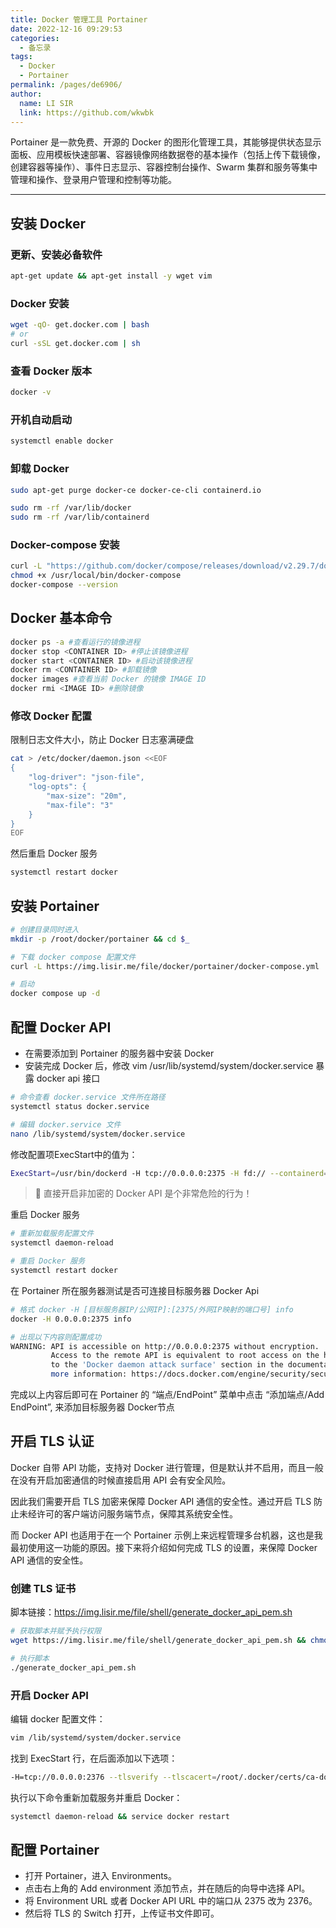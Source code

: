 ```yaml
---
title: Docker 管理工具 Portainer
date: 2022-12-16 09:29:53
categories: 
  - 备忘录
tags: 
  - Docker
  - Portainer
permalink: /pages/de6906/
author: 
  name: LI SIR
  link: https://github.com/wkwbk
---
```

Portainer 是一款免费、开源的 Docker 的图形化管理工具，其能够提供状态显示面板、应用模板快速部署、容器镜像网络数据卷的基本操作（包括上传下载镜像，创建容器等操作）、事件日志显示、容器控制台操作、Swarm 集群和服务等集中管理和操作、登录用户管理和控制等功能。

<!-- more -->

---

## 安装 Docker

### 更新、安装必备软件

```bash
apt-get update && apt-get install -y wget vim
```

### Docker 安装

```bash
wget -qO- get.docker.com | bash
# or
curl -sSL get.docker.com | sh
```

### 查看 Docker 版本

```bash
docker -v
```

### 开机自动启动

```bash
systemctl enable docker
```

### 卸载 Docker

```bash
sudo apt-get purge docker-ce docker-ce-cli containerd.io
```

```bash
sudo rm -rf /var/lib/docker
sudo rm -rf /var/lib/containerd
```

### Docker-compose 安装

```bash
curl -L "https://github.com/docker/compose/releases/download/v2.29.7/docker-compose-$(uname -s)-$(uname -m)" -o /usr/local/bin/docker-compose
chmod +x /usr/local/bin/docker-compose
docker-compose --version
```

## Docker 基本命令

```bash
docker ps -a #查看运行的镜像进程
docker stop <CONTAINER ID> #停止该镜像进程
docker start <CONTAINER ID> #启动该镜像进程
docker rm <CONTAINER ID> #卸载镜像
docker images #查看当前 Docker 的镜像 IMAGE ID
docker rmi <IMAGE ID> #删除镜像
```

### 修改 Docker 配置

限制日志文件大小，防止 Docker 日志塞满硬盘

```bash
cat > /etc/docker/daemon.json <<EOF
{
    "log-driver": "json-file",
    "log-opts": {
        "max-size": "20m",
        "max-file": "3"
    }
}
EOF
```

然后重启 Docker 服务

```bash
systemctl restart docker
```

## 安装 Portainer

```bash
# 创建目录同时进入
mkdir -p /root/docker/portainer && cd $_

# 下载 docker compose 配置文件
curl -L https://img.lisir.me/file/docker/portainer/docker-compose.yml

# 启动
docker compose up -d
```

## 配置 Docker API

- 在需要添加到 Portainer 的服务器中安装 Docker
- 安装完成 Docker 后，修改 vim /usr/lib/systemd/system/docker.service 暴露 docker api 接口

```bash
# 命令查看 docker.service 文件所在路径
systemctl status docker.service

# 编辑 docker.service 文件
nano /lib/systemd/system/docker.service
```

修改配置项ExecStart中的值为：

```bash
ExecStart=/usr/bin/dockerd -H tcp://0.0.0.0:2375 -H fd:// --containerd=/run/containerd/containerd.sock
```

> 🚫 直接开启非加密的 Docker API 是个非常危险的行为！

重启 Docker 服务

```bash
# 重新加载服务配置文件
systemctl daemon-reload

# 重启 Docker 服务
systemctl restart docker
```

在 Portainer 所在服务器测试是否可连接目标服务器 Docker Api

```bash
# 格式 docker -H [目标服务器IP/公网IP]:[2375/外网IP映射的端口号] info
docker -H 0.0.0.0:2375 info

# 出现以下内容则配置成功
WARNING: API is accessible on http://0.0.0.0:2375 without encryption.
         Access to the remote API is equivalent to root access on the host. Refer
         to the 'Docker daemon attack surface' section in the documentation for
         more information: https://docs.docker.com/engine/security/security/#docker-daemon-attack-surface
```

完成以上内容后即可在 Portainer 的 “端点/EndPoint” 菜单中点击 “添加端点/Add EndPoint”, 来添加目标服务器 Docker节点

## 开启 TLS 认证

Docker 自带 API 功能，支持对 Docker 进行管理，但是默认并不启用，而且一般在没有开启加密通信的时候直接启用 API 会有安全风险。

因此我们需要开启 TLS 加密来保障 Docker API 通信的安全性。通过开启 TLS 防止未经许可的客户端访问服务端节点，保障其系统安全性。

而 Docker API 也适用于在一个 Portainer 示例上来远程管理多台机器，这也是我最初使用这一功能的原因。接下来将介绍如何完成 TLS 的设置，来保障 Docker API 通信的安全性。

### 创建 TLS 证书

脚本链接：<https://img.lisir.me/file/shell/generate_docker_api_pem.sh>

```bash
# 获取脚本并赋予执行权限
wget https://img.lisir.me/file/shell/generate_docker_api_pem.sh && chmod +x generate_docker_api_pem.sh

# 执行脚本
./generate_docker_api_pem.sh
```

### 开启 Docker API

编辑 docker 配置文件：

```bash
vim /lib/systemd/system/docker.service
```

找到 ExecStart 行，在后面添加以下选项：

```bash
-H=tcp://0.0.0.0:2376 --tlsverify --tlscacert=/root/.docker/certs/ca-docker_api.pem --tlscert=/root/.docker/certs/server-cert-docker_api.pem --tlskey=/root/.docker/certs/server-key-docker_api.pem
```

执行以下命令重新加载服务并重启 Docker：

```bash
systemctl daemon-reload && service docker restart
```

## 配置 Portainer

- 打开 Portainer，进入 Environments。
- 点击右上角的 Add environment 添加节点，并在随后的向导中选择 API。
- 将 Environment URL 或者 Docker API URL 中的端口从 2375 改为 2376。
- 然后将 TLS 的 Switch 打开，上传证书文件即可。
